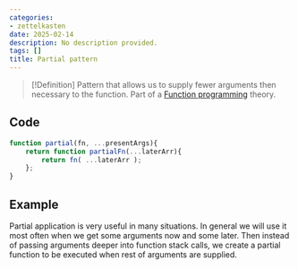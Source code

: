 ```yaml
---
categories:
- zettelkasten
date: 2025-02-14
description: No description provided.
tags: []
title: Partial pattern
---
```


> [!Definition]
> Pattern that allows us to supply fewer arguments then necessary to the function. Part of a [Function programming](Function%20programming) theory.

## Code

```js
function partial(fn, ...presentArgs){
	return function partialFn(...laterArr){
		return fn( ...laterArr );
	};
}
```

## Example

Partial application is very useful in many situations. In general we will use it most often when we get some arguments now and some later. Then instead of passing arguments deeper into function stack calls, we create a partial function to be executed when rest of arguments are supplied.
